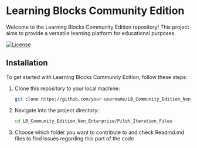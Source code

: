 # Learning Blocks Community Edition

Welcome to the Learning Blocks Community Edition repository! This project aims to provide a versatile learning platform for educational purposes.

[![License](https://img.shields.io/badge/License-MIT-blue.svg)](LICENSE)

## Installation

To get started with Learning Blocks Community Edition, follow these steps:

1. Clone this repository to your local machine:
   ```bash
   git clone https://github.com/your-username/LB_Community_Edition_Non_Enterprise.git
   ```
2. Navigate into the project directory:
     ```bash
    cd LB_Community_Edition_Non_Enterprise/Pilot_Iteration_Files
     ```
3. Choose which folder you want to contribute to and check Readmd.md files to find issues regarding this part of the code
